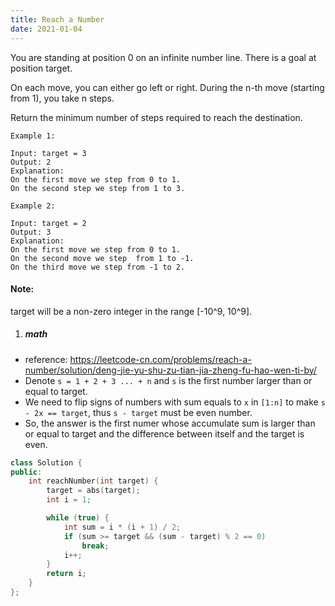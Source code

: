 ```yaml
---
title: Reach a Number
date: 2021-01-04
---
```

You are standing at position 0 on an infinite number line. There is a goal at position target.

On each move, you can either go left or right. During the n-th move (starting from 1), you take n steps.

Return the minimum number of steps required to reach the destination.

```
Example 1:

Input: target = 3
Output: 2
Explanation:
On the first move we step from 0 to 1.
On the second step we step from 1 to 3.

Example 2:

Input: target = 2
Output: 3
Explanation:
On the first move we step from 0 to 1.
On the second move we step  from 1 to -1.
On the third move we step from -1 to 2.
```

#### Note:
target will be a non-zero integer in the range [-10^9, 10^9].


1. ##### math

- reference: https://leetcode-cn.com/problems/reach-a-number/solution/deng-jie-yu-shu-zu-tian-jia-zheng-fu-hao-wen-ti-by/
- Denote `s = 1 + 2 + 3 ... + n` and `s` is the first number larger than or equal to target.
- We need to flip signs of numbers with sum equals to `x` in `[1:n]` to make `s - 2x == target`, thus `s - target` must be even number.
- So, the answer is the first numer whose accumulate sum is larger than or equal to target and the difference between itself and the target is even.


```cpp
class Solution {
public:
    int reachNumber(int target) {
        target = abs(target);
        int i = 1;

        while (true) {
            int sum = i * (i + 1) / 2;
            if (sum >= target && (sum - target) % 2 == 0)
                break;
            i++;
        }
        return i;
    }
};
```
